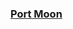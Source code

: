 <!-- ### [google.com](Port Moon) -->
<h3><a href = "https://ganhaque.github.io/port_moon/"">Port Moon</a></h3>

<!--
**ganhaque/ganhaque** is a ✨ _special_ ✨ repository because its `README.md` (this file) appears on your GitHub profile.

Here are some ideas to get you started:
-->

<!-- - 🔭 I’m currently working on my neovim config (colorscheme) and school projects -->
<!-- - 🌱 I’m currently learning ... -->
<!-- - 👯 I’m looking to collaborate on ... -->
<!-- - 🤔 I’m looking for help with ... -->
<!-- - 💬 Ask me about ... -->
<!-- - 📫 How to reach me: ganhaquegnq@gmail.com -->
<!-- - 😄 Pronouns: ... -->
<!-- - ⚡ Fun facthttp://localhost:3000/docs/: ... -->

<!-- I'm ganhaque. I make random aesthetic & ultility stuffs. -->
